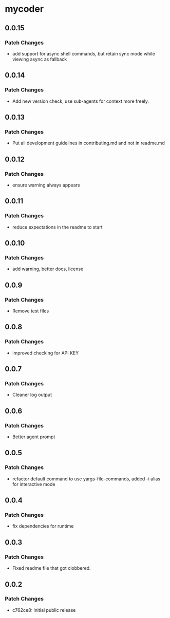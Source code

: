 # mycoder

## 0.0.15

### Patch Changes

- add support for async shell commands, but retain sync mode while viewing async as fallback

## 0.0.14

### Patch Changes

- Add new version check, use sub-agents for context more freely.

## 0.0.13

### Patch Changes

- Put all development guidelines in contributing.md and not in readme.md

## 0.0.12

### Patch Changes

- ensure warning always appears

## 0.0.11

### Patch Changes

- reduce expectations in the readme to start

## 0.0.10

### Patch Changes

- add warning, better docs, license

## 0.0.9

### Patch Changes

- Remove test files

## 0.0.8

### Patch Changes

- improved checking for API KEY

## 0.0.7

### Patch Changes

- Cleaner log output

## 0.0.6

### Patch Changes

- Better agent prompt

## 0.0.5

### Patch Changes

- refactor default command to use yargs-file-commands, added -i alias for interactive mode

## 0.0.4

### Patch Changes

- fix dependencies for runtime

## 0.0.3

### Patch Changes

- Fixed readme file that got clobbered.

## 0.0.2

### Patch Changes

- c762ce8: Initial public release
